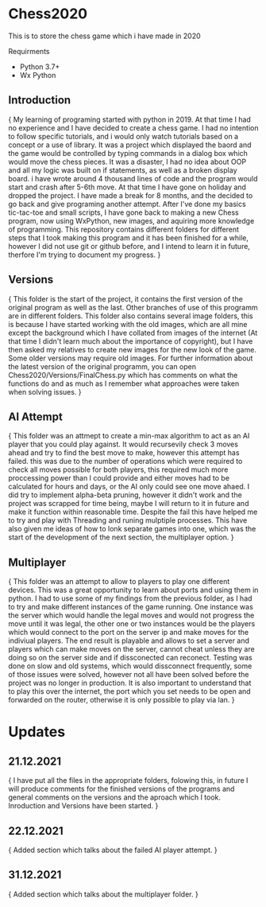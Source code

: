 # Chess2020
This is to store the chess game which i have made in 2020

Requirments
- Python 3.7+
- Wx Python

## Introduction
{
  My learning of programing started with python in 2019. At that time I had no experience and I have decided to create a chess game. I had no intention to follow specific tutorials, and i would only watch tutorials based on a concept or a use of library. It was a project which displayed the baord and the game would be controlled by typing commands in a dialog box which would move the chess pieces. It was a disaster, I had no idea about OOP and all my logic was built on if statements, as well as a broken display board. i have wrote around 4 thousand lines of code and the program would start and crash after 5-6th move. At that time I have gone on holiday and dropped the project. I have made a break for 8 months, and the decided to go back and give programing another attempt. After I've done my basics tic-tac-toe and small scripts, I have gone back to making a new Chess program, now using WxPython, new images, and aquiring more knowledge of programming. This repository contains different folders for different steps that I took making this program and it has been finished for a while, however I did not use git or github before, and I intend to learn it in future, therfore I'm trying to document my progress.
}

## Versions
{
  This folder is the start of the project, it contains the first version of the original program as well as the last. Other branches of use of this programm are in different folders. This folder also contains several image folders, this is because I have started working with the old images, which are all mine except the background which I have collated from images of the internet (At that time I didn't learn much about the importance of copyright), but I have then asked my relatives to create new images for the new look of the game. Some older versions may require old images. 
  For further information about the latest version of the original programm, you can open Chess2020/Versions/FinalChess.py which has comments on what the functions do and as much as I remember what approaches were taken when solving issues.
}

## AI Attempt
{
  This folder was an attmept to create a min-max algorithm to act as an AI player that you could play against. It would recursevily check 3 moves ahead and try to find the best move to make, however this attempt has failed. this was due to the number of operations which were required to check all moves possible for both players, this required much more proccessing power than I could provide and either moves had to be calculated for hours and days, or the AI only could see one move ahaed. I did try to implement alpha-beta pruning, however it didn't work and the project was scrapped for time being, maybe I will return to it in future and make it function within reasonable time. Despite the fail this have helped me to try and play with Threading and runing mulptiple processes. This have also given me ideas of how to lonk separate games into one, which was the start of the development of the next section, the multiplayer option.
}

## Multiplayer
{
  This folder was an attempt to allow to players to play one different devices. This was a great opportunity to learn about ports and using them in python. I had to use some of my findings from the previous folder, as I had to try and make different instances of the game running. One instance was the server which would handle the legal moves and would not progress the move until it was legal, the other one or two instances would be the players which would connect to the port on the server ip and make moves for the indiviual players. The end result is playable and allows to set a server and players which can make moves on the server, cannot cheat unless they are doing so on the server side and if dissconected can reconect. Testing was done on slow and old systems, which would dissconnect frequently, some of those issues were solved, however not all have been solved before the project was no longer in production. It is also important to understand that to play this over the internet, the port which you set needs to be open and forwarded on the router, otherwise it is only possible to play via lan.
}

# Updates
## 21.12.2021
{
  I have put all the files in the appropriate folders, folowing this, in future I will produce comments for the finished versions of the programs and general comments on the versions and the aproach which I took.
  Inroduction and Versions have been started.
}
## 22.12.2021
{
  Added section which talks about the failed AI player attempt.
}
## 31.12.2021
{
  Added section which talks about the multiplayer folder.
}

